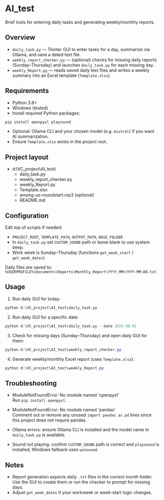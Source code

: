 # AI_test

Brief tools for entering daily tasks and generating weekly/monthly reports.

## Overview
- `daily_task.py` — Tkinter GUI to enter tasks for a day, summarize via Ollama, and save a dated text file.
- `weekly_report_checker.py` — (optional) checks for missing daily reports (Sunday–Thursday) and launches `daily_task.py` for each missing day.
- `weekly_Report.py` — reads saved daily text files and writes a weekly summary into an Excel template (`Template.xlsx`).

## Requirements
- Python 3.8+
- Windows (tested)
- Install required Python packages:
```powershell
pip install openpyxl playsound
```
- Optional: Ollama CLI and your chosen model (e.g. `mistral`) if you want AI summarization.
- Ensure `Template.xlsx` exists in the project root.

## Project layout
- d:\VC_project\AI_test\
  - daily_task.py
  - weekly_report_checker.py
  - weekly_Report.py
  - Template.xlsx
  - among-us-roundstart.mp3 (optional)
  - README.md

## Configuration
Edit top of scripts if needed:
- `PROJECT_ROOT`, `TEMPLATE_PATH`, `OUTPUT_PATH`, `BASE_FOLDER`
- In `daily_task.py` set `CUSTOM_SOUND` path or leave blank to use system beep.
- Work week is Sunday–Thursday (functions `get_week_start` / `get_week_dates`).

Daily files are saved to:
`%USERPROFILE%\Documents\Reports\Monthly_Report\YYYY_MM\YYYY-MM-DD.txt`

## Usage

1. Run daily GUI for today:
```powershell
python d:\VC_project\AI_test\daily_task.py
```

2. Run daily GUI for a specific date:
```powershell
python d:\VC_project\AI_test\daily_task.py --date 2025-08-01
```

3. Check for missing days (Sunday–Thursday) and open daily GUI for them:
```powershell
python d:\VC_project\AI_test\weekly_report_checker.py
```

4. Generate weekly/monthly Excel report (uses `Template.xlsx`):
```powershell
python d:\VC_project\AI_test\weekly_Report.py
```

## Troubleshooting
- ModuleNotFoundError: No module named 'openpyxl'  
  Run `pip install openpyxl`.

- ModuleNotFoundError: No module named 'pandas'  
  Comment out or remove any unused `import pandas as pd` lines since this project does not require pandas.

- Ollama errors: ensure Ollama CLI is installed and the model name in `daily_task.py` is available.

- Sound not playing: confirm `CUSTOM_SOUND` path is correct and `playsound` is installed; Windows fallback uses `winsound`.

## Notes
- Report generation expects daily `.txt` files in the correct month folder. Use the GUI to create them or run the checker to prompt for missing days.
- Adjust `get_week_dates` if your workweek or week-start logic changes.
